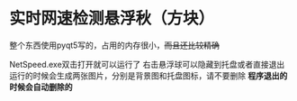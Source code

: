 # 实时网速检测悬浮秋（方块）

整个东西使用pyqt5写的，占用的内存很小，~~而且还比较精确~~

NetSpeed.exe双击打开就可以运行了
右击悬浮球可以隐藏到托盘或者直接退出
运行的时候会生成两张图片，分别是背景图和托盘图标，请不要删除
**程序退出的时候会自动删除的**